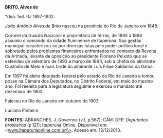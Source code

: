 **BRITO, Alves de**

\*dep. fed. RJ 1897-1902.

*João Antônio Alves de Brito* nasceu na província do Rio de Janeiro em
1848.

Coronel da Guarda Nacional e proprietário de terras, de 1893 a 1896
assumiu o comando da cidade fluminense de Itaperuna. Sua gestão
municipal caracterizou-se por diversas lutas pelo poder político local e
sobretudo pelos problemas financeiros enfrentados no contexto da Revolta
da Armada, levante de oposição ao presidente Floriano Peixoto que se
estendeu de setembro de 1893 a março de 1894, sob a chefia do almirante
Custódio de Melo e mais tarde do almirante Luís Filipe Saldanha da Gama.

Em 1897 foi eleito deputado federal pelo estado do Rio de Janeiro e
tomou posse na Câmara dos Deputados, no Distrito Federal, em maio do
mesmo ano. Foi reeleito para a legislatura seguinte e exerceu o mandato
até dezembro de 1902.

Faleceu no Rio de Janeiro em outubro de 1903.

Luciana Pinheiro

**FONTES:** ABRANCHES, J. *Governos* (v.1, p.567); CÂM. DEP. *Deputados
brasileiros* (p.121); Itaperuna Online. Disponível em:
\<www.itaperunaonline.com.br/\>. Acesso em: 12/12/2010.
